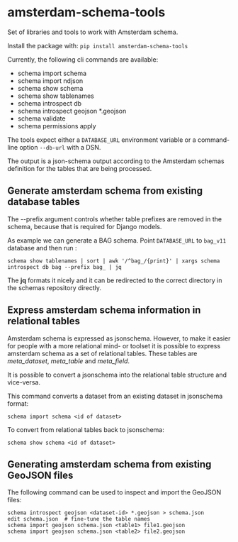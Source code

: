 # amsterdam-schema-tools

Set of libraries and tools to work with Amsterdam schema.

Install the package with: `pip install amsterdam-schema-tools`

Currently, the following cli commands are available:

- schema import schema
- schema import ndjson
- schema show schema <dataset-id>
- schema show tablenames
- schema introspect db <dataset-id> <list-of-tablenames>
- schema introspect geojson <dataset-id> \*.geojson
- schema validate
- schema permissions apply

The tools expect either a `DATABASE_URL` environment variable or a command-line option `--db-url` with a DSN.

The output is a json-schema output according to the Amsterdam schemas
definition for the tables that are being processed.

## Generate amsterdam schema from existing database tables

The --prefix argument controls whether table prefixes are removed in the
schema, because that is required for Django models.

As example we can generate a BAG schema. Point `DATABASE_URL` to `bag_v11` database and then run :

    schema show tablenames | sort | awk '/^bag_/{print}' | xargs schema introspect db bag --prefix bag_ | jq

The **jq** formats it nicely and it can be redirected to the correct directory
in the schemas repository directly.

## Express amsterdam schema information in relational tables

Amsterdam schema is expressed as jsonschema. However, to make it easier for people with a
more relational mind- or toolset it is possible to express amsterdam schema as a set of
relational tables. These tables are *meta_dataset*, *meta_table* and *meta_field*.

It is possible to convert a jsonschema into the relational table structure and vice-versa.

This command converts a dataset from an existing dataset in jsonschema format:

    schema import schema <id of dataset>

To convert from relational tables back to jsonschema:

    schema show schema <id of dataset>


## Generating amsterdam schema from existing GeoJSON files

The following command can be used to inspect and import the GeoJSON files:

    schema introspect geojson <dataset-id> *.geojson > schema.json
    edit schema.json  # fine-tune the table names
    schema import geojson schema.json <table1> file1.geojson
    schema import geojson schema.json <table2> file2.geojson
